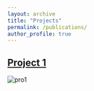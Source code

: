 ```yaml
---
layout: archive
title: "Projects"
permalink: /publications/
author_profile: true
---
```

## [Project 1](http://google.com)
![pro1](https://www.incimages.com/uploaded_files/image/970x450/getty_883231284_200013331818843182490_335833.jpg)
<!-- {% if author.googlescholar %}
  You can also find my articles on <u><a href="{{author.googlescholar}}">my Google Scholar profile</a>.</u>
{% endif %}

{% include base_path %}

{% for post in site.publications reversed %}
  {% include archive-single.html %}
{% endfor %} -->
